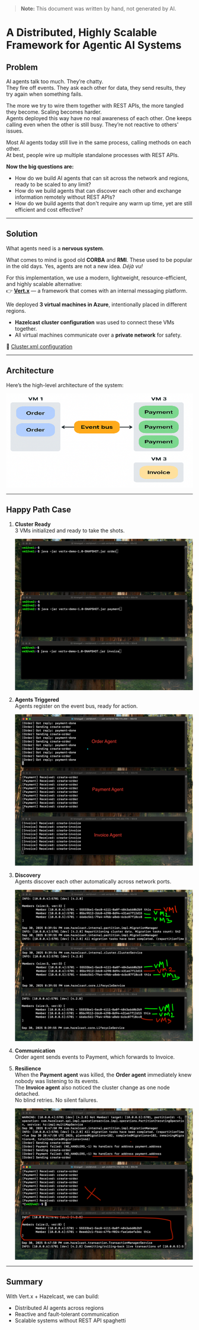 > **Note:** This document was written by hand, not generated by AI.  

# A Distributed, Highly Scalable Framework for Agentic AI Systems

## Problem

AI agents talk too much. They’re chatty.  
They fire off events. They ask each other for data, they send results, they try again when something fails.  

The more we try to wire them together with REST APIs, the more tangled they become. Scaling becomes harder.  
Agents deployed this way have no real awareness of each other. One keeps calling even when the other is still busy. They’re not reactive to others' issues.  

Most AI agents today still live in the same process, calling methods on each other.  
At best, people wire up multiple standalone processes with REST APIs.  

**Now the big questions are:**
- How do we build AI agents that can sit across the network and regions, ready to be scaled to any limit?  
- How do we build agents that can discover each other and exchange information remotely without REST APIs?  
- How do we build agents that don't require any warm up time, yet are still efficient and cost effective?  

---

## Solution

What agents need is a **nervous system**.  

What comes to mind is good old **CORBA** and **RMI**. These used to be popular in the old days. Yes, agents are not a new idea. *Déjà vu!*  

For this implementation, we use a modern, lightweight, resource-efficient, and highly scalable alternative:  
👉 **[Vert.x](https://vertx.io/)** — a framework that comes with an internal messaging platform.  

We deployed **3 virtual machines in Azure**, intentionally placed in different regions.  

- **Hazelcast cluster configuration** was used to connect these VMs together.  
- All virtual machines communicate over a **private network** for safety.  

🔗 [Cluster.xml configuration](https://github.com/Kiran-G1/SwarmX/blob/main/cluster.xml)  

---

## Architecture

Here’s the high-level architecture of the system:

![Architecture](images/architecure.png)

---

## Happy Path Case

1. **Cluster Ready**  
   3 VMs initialized and ready to take the shots.  

   ![Cluster Ready](images/readytofire.png)

2. **Agents Triggered**  
   Agents register on the event bus, ready for action.  

   ![Agents Running](images/AgentsRunning.png)

3. **Discovery**  
   Agents discover each other automatically across network ports.  

   ![Discovery](images/discovery.png)

4. **Communication**  
   Order agent sends events to Payment, which forwards to Invoice.  

5. **Resilience**  
   When the **Payment agent** was killed, the **Order agent** immediately knew nobody was listening to its events.  
   The **Invoice agent** also noticed the cluster change as one node detached.  
   No blind retries. No silent failures.  

   ![Failure Resiliency](images/failureResillency.png)

---

## Summary

With Vert.x + Hazelcast, we can build:  
- Distributed AI agents across regions  
- Reactive and fault-tolerant communication  
- Scalable systems without REST API spaghetti  
